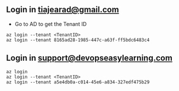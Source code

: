 ## Login in tiajearad@gmail.com
- Go to AD to get the Tenant ID
```
az login --tenant <TenantID>
az login --tenant 8165ad28-1985-447c-a63f-ff5bdc6483c4
```

## Login in support@devopseasylearning.com
```
az login 
az login --tenant <TenantID>
az login --tenant a5e4db0a-c014-45e6-a834-327edf475b29
```
